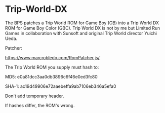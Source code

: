 # Trip-World-DX
The BPS patches a Trip World ROM for Game Boy (GB) into a Trip World DX ROM for Game Boy Color (GBC). Trip World DX is not by me but Limited Run Games in collaboration with Sunsoft and original Trip World director Yuichi Ueda.

Patcher:

https://www.marcrobledo.com/RomPatcher.js/

The Trip World ROM you supply must hash to:

MD5: e0a81dcc3aa0db3896c6f46e0ed3fc80

SHA-1: ac19d49906e72aaebeffa9ab7106eb346a5efa0

Don't add temporary header.

If hashes differ, the ROM's wrong.
